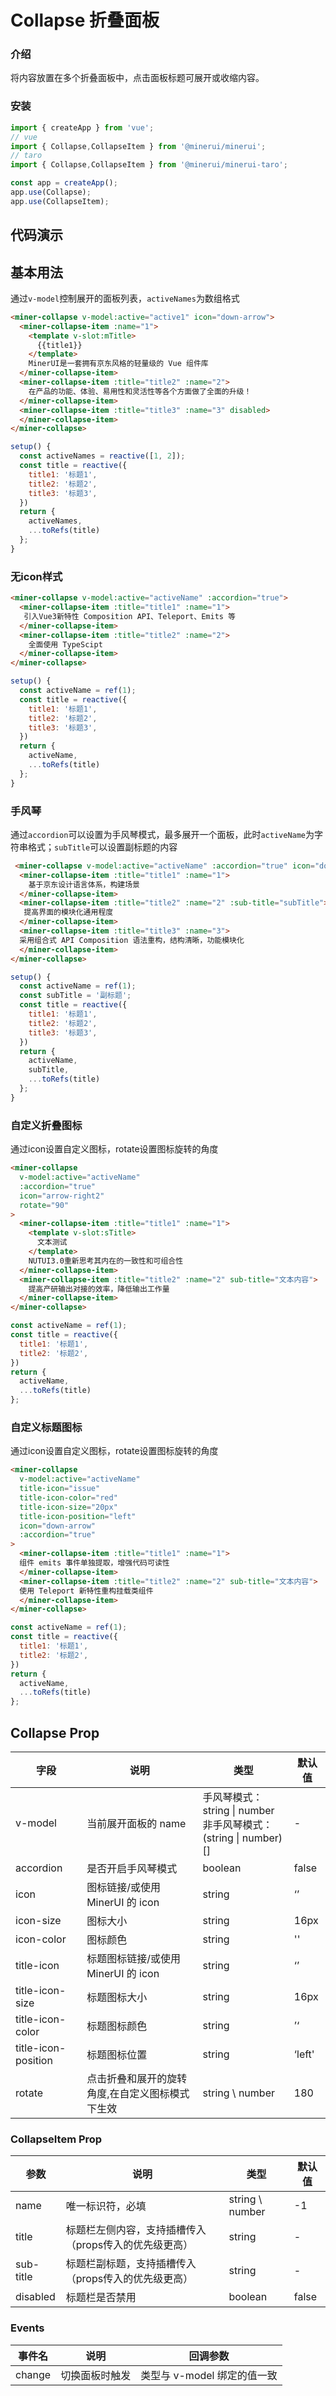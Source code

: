 # Collapse 折叠面板


### 介绍

将内容放置在多个折叠面板中，点击面板标题可展开或收缩内容。

### 安装

``` javascript
import { createApp } from 'vue';
// vue
import { Collapse,CollapseItem } from '@minerui/minerui';
// taro
import { Collapse,CollapseItem } from '@minerui/minerui-taro';

const app = createApp();
app.use(Collapse);
app.use(CollapseItem);
```

## 代码演示
## 基本用法

通过`v-model`控制展开的面板列表，`activeNames`为数组格式

```html
<miner-collapse v-model:active="active1" icon="down-arrow">
  <miner-collapse-item :name="1">
    <template v-slot:mTitle>
      {{title1}}
    </template>
    MinerUI是一套拥有京东风格的轻量级的 Vue 组件库
  </miner-collapse-item>
  <miner-collapse-item :title="title2" :name="2">
    在产品的功能、体验、易用性和灵活性等各个方面做了全面的升级！
  </miner-collapse-item>
  <miner-collapse-item :title="title3" :name="3" disabled>
  </miner-collapse-item>
</miner-collapse>
```

``` javascript
setup() {
  const activeNames = reactive([1, 2]);
  const title = reactive({
    title1: '标题1',
    title2: '标题2',
    title3: '标题3',
  })
  return {
    activeNames,
    ...toRefs(title)
  };
}
```
### 无icon样式

```html
<miner-collapse v-model:active="activeName" :accordion="true">
  <miner-collapse-item :title="title1" :name="1">
   引入Vue3新特性 Composition API、Teleport、Emits 等
  </miner-collapse-item>
  <miner-collapse-item :title="title2" :name="2">
    全面使用 TypeScipt
  </miner-collapse-item>
</miner-collapse>
```

``` javascript
setup() {
  const activeName = ref(1);
  const title = reactive({
    title1: '标题1',
    title2: '标题2',
    title3: '标题3',
  })
  return {
    activeName,
    ...toRefs(title)
  };
}
```

### 手风琴

通过`accordion`可以设置为手风琴模式，最多展开一个面板，此时`activeName`为字符串格式；`subTitle`可以设置副标题的内容

```html
 <miner-collapse v-model:active="activeName" :accordion="true" icon="down-arrow">
  <miner-collapse-item :title="title1" :name="1">
    基于京东设计语言体系，构建场景
  </miner-collapse-item>
  <miner-collapse-item :title="title2" :name="2" :sub-title="subTitle">
   提高界⾯的模块化通用程度
  </miner-collapse-item>
  <miner-collapse-item :title="title3" :name="3">
  采用组合式 API Composition 语法重构，结构清晰，功能模块化
  </miner-collapse-item>
</miner-collapse>
```

``` javascript
setup() {
  const activeName = ref(1);
  const subTitle = '副标题';
  const title = reactive({
    title1: '标题1',
    title2: '标题2',
    title3: '标题3',
  })
  return {
    activeName,
    subTitle,
    ...toRefs(title)
  };
}
```


### 自定义折叠图标

通过icon设置自定义图标，rotate设置图标旋转的角度

```html
<miner-collapse
  v-model:active="activeName"
  :accordion="true"
  icon="arrow-right2"
  rotate="90"
>
  <miner-collapse-item :title="title1" :name="1">
    <template v-slot:sTitle>
      文本测试
    </template>
    NUTUI3.0重新思考其内在的一致性和可组合性
  </miner-collapse-item>
  <miner-collapse-item :title="title2" :name="2" sub-title="文本内容">
    提⾼产研输出对接的效率，降低输出工作量
  </miner-collapse-item>
</miner-collapse>
```

``` javascript
const activeName = ref(1);
const title = reactive({
  title1: '标题1',
  title2: '标题2',
})
return {
  activeName,
  ...toRefs(title)
};
```


### 自定义标题图标

通过icon设置自定义图标，rotate设置图标旋转的角度

```html
<miner-collapse
  v-model:active="activeName"
  title-icon="issue"
  title-icon-color="red"
  title-icon-size="20px"
  title-icon-position="left"
  icon="down-arrow"
  :accordion="true"
>
  <miner-collapse-item :title="title1" :name="1">
  组件 emits 事件单独提取，增强代码可读性
  </miner-collapse-item>
  <miner-collapse-item :title="title2" :name="2" sub-title="文本内容">
  使用 Teleport 新特性重构挂载类组件
  </miner-collapse-item>
</miner-collapse>
```

``` javascript
const activeName = ref(1);
const title = reactive({
  title1: '标题1',
  title2: '标题2',
})
return {
  activeName,
  ...toRefs(title)
};
```

## Collapse Prop

| 字段 | 说明 | 类型 | 默认值
|----- | ----- | ----- | ----- 
| v-model | 当前展开面板的 name | 手风琴模式：string \| number<br>非手风琴模式：(string \| number)[] | - |
| accordion | 是否开启手风琴模式 | boolean | false |
| icon | 图标链接/或使用 MinerUI 的 icon | string | ‘’ |
| icon-size | 图标大小 | string | 16px |
| icon-color | 图标颜色 | string | '' |
| title-icon | 标题图标链接/或使用 MinerUI 的 icon | string | ‘’ |
| title-icon-size | 标题图标大小 | string | 16px |
| title-icon-color | 标题图标颜色 | string | ’‘ |
| title-icon-position | 标题图标位置 | string | ‘left' |
| rotate | 点击折叠和展开的旋转角度,在自定义图标模式下生效 | string \ number | 180 |

### CollapseItem Prop
| 参数 | 说明 | 类型 | 默认值 | 
|------|------|------|------|
| name | 唯一标识符，必填 | string \ number | -1 |
| title | 标题栏左侧内容，支持插槽传入（props传入的优先级更高） | string | - |
| sub-title | 标题栏副标题，支持插槽传入（props传入的优先级更高） | string | - |
| disabled | 标题栏是否禁用 | boolean | false |

### Events

| 事件名 | 说明 | 回调参数 |
|------|------|------|
| change | 切换面板时触发 | 类型与 v-model 绑定的值一致 |